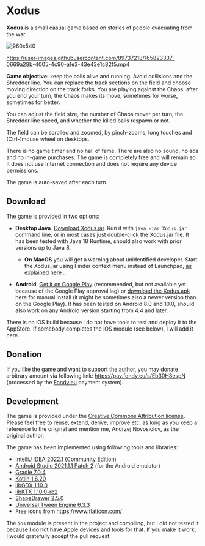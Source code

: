 # Xodus

**Xodus** is a small casual game based on stories of people evacuating from the war.

![960x540](https://user-images.githubusercontent.com/89737218/165823298-ac353ae3-d0ef-4a3c-9bb7-67a6bb7fe8f1.jpg)

https://user-images.githubusercontent.com/89737218/165823337-0669a28b-4005-4c90-a1e3-43e43e1c82f5.mp4

**Game objective:** keep the balls alive and running. Avoid collisions and the Shredder line.
You can replace the track sections on the field and choose moving direction on the track forks.
You are playing against the Chaos: after you end your turn, the Chaos makes its move, sometimes for worse,
sometimes for better.

You can adjust the field size, the number of Chaos mover per turn, the Shredder line speed, and whether the killed
balls respawn or not.

The field can be scrolled and zoomed, by pinch-zooms, long touches and (Ctrl-)mouse wheel on desktops.

There is no game timer and no hall of fame. There are also no sound, no ads and no in-game purchases.
The game is completely free and will remain so. It does not use Internet connection and does not require
any device permissions.

The game is auto-saved after each turn.

## Download

The game is provided in two options:

- **Desktop Java**. [Download Xodus.jar](https://github.com/andrzej-nov/Xodus/releases/download/v1.0/Xodus.jar).
  Run it with `java -jar Xodus.jar` command line, or in most cases just double-click the Xodus.jar 
  file. It has been tested with Java 18 Runtime, should also work with prior versions up to Java 8.
    - **On MacOS** you will get a warning about unidentified developer. Start the Xodus.jar 
      using Finder context menu instead of Launchpad,
      [as explained here](https://www.bemidjistate.edu/offices/its/knowledge-base/how-to-open-an-app-from-an-unidentified-developer-and-exempt-it-from-gatekeeper/)
      .

- **Android**. [Get it on Google Play](https://play.google.com/store/apps/details?id=com.andrzejn.xodus)
  (recommended, but not available yet because of the Google Play approval lag) or
  [download the Xodus.apk](https://github.com/andrzej-nov/Xodus/releases/download/v1.0/Xodus.apk)
  here for manual install (it might be sometimes also a newer version than on the Google Play). It has been tested
  on Android 8.0 and 10.0, should also work on any Android version starting from 4.4 and later.

There is no iOS build because I do not have tools to test and deploy it to the AppStore. If somebody completes the iOS
module (see below), I will add it here.

## Donation

If you like the game and want to support the author, you may donate arbitrary amount via following
link: https://pay.fondy.eu/s/Eb30H8espN (processed by the [Fondy.eu](https://fondy.io/) payment system).

## Development

The game is provided under the [Creative Commons Attribution license](https://creativecommons.org/licenses/by/4.0/).
Please feel free to reuse, extend, derive, improve etc. as long as you keep a reference to the original and mention me,
Andrzej Novosiolov, as the original author.

The game has been implemented using following tools and libraries:

- [IntelliJ IDEA 2022.1 (Community Edition)](https://www.jetbrains.com/idea/download/)
- [Android Studio 2021.1.1 Patch 2](https://developer.android.com/studio) (for the Android emulator)
- [Gradle 7.0.4](https://gradle.org/)
- [Kotlin 1.6.20](https://kotlinlang.org/)
- [libGDX 1.10.0](https://libgdx.com/)
- [libKTX 1.10.0-rc2](https://libktx.github.io/)
- [ShapeDrawer 2.5.0](https://github.com/earlygrey/shapedrawer#shape-drawer)
- [Universal Tween Engine 6.3.3](https://github.com/AurelienRibon/universal-tween-engine)
- Free icons from https://www.flaticon.com/

The `ios` module is present in the project and compiling, but I did not tested it because I do not have Apple devices
and tools for that. If you make it work, I would gratefully accept the pull request.
